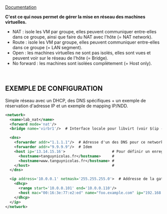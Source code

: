[Documentation](https://libvirt.org/formatnetwork.html)<br />

**C'est ce qui nous permet de gérer la mise en réseau des machines virtuelles.**
- NAT : isole les VM par groupe, elles peuvent communiquer entre-elles dans ce groupe, ainsi que faire du NAT avec l'hôte (= NAT network).
- Route : isole les VM par groupe, elles peuvent communiquer entre-elles dans ce groupe (= LAN segment).
- Open : les machines virtuelles ne sont pas isolés, elles sont vues et peuvent voir sur le réseau de l'hôte (= Bridge).
- No forward : les machines sont isolées complètement (= Host only).
<br />

## EXEMPLE DE CONFIGURATION
Simple réseau avec un DHCP, des DNS spécifiques + un exemple de réservation d'adresse IP et un exemple de mapping IP/NDD.

```xml
<network>
  <name>lab_nat</name>
  <forward mode='nat'/>
  <bridge name='virbr1'/>  # Interface locale pour libvirt (voir $(ip -c a))

  <dns>
    <forwarder addr="1.1.1.1"/>  # Adresse d'un des DNS pour ce network
    <forwarder addr="9.9.9.9"/>  # Idem
    <host ip='13.14.15.16'>                     # Pour définir un enregistrement DNS spécifique
      <hostname>tanguynicolas.fr</hostname>     #
      <hostname>www.tanguynicolas.fr</hostname> #
    </host>                                     #
  </dns>

  <ip address='10.0.0.1' netmask='255.255.255.0'>  # Addresse de la gateway, du dns, du dhcp, ...
    <dhcp>
      <range start='10.0.0.101' end='10.0.0.110'/>                               # Plage d'adresses
      <host mac="00:16:3e:77:e2:ed" name="foo.example.com" ip="192.168.122.10">  # Pour définir une réservation d'addresse
    </dhcp>
  </ip>
</network>
```
<br />
